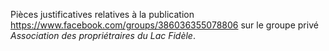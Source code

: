 Pièces justificatives relatives à la publication https://www.facebook.com/groups/386036355078806 sur le groupe privé *Association des propriétraires du Lac Fidèle*.
